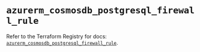 # `azurerm_cosmosdb_postgresql_firewall_rule`

Refer to the Terraform Registry for docs: [`azurerm_cosmosdb_postgresql_firewall_rule`](https://registry.terraform.io/providers/hashicorp/azurerm/4.50.0/docs/resources/cosmosdb_postgresql_firewall_rule).
